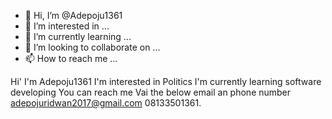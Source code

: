 - 👋 Hi, I’m @Adepoju1361
- 👀 I’m interested in ...
- 🌱 I’m currently learning ...
- 💞️ I’m looking to collaborate on ...
- 📫 How to reach me ...

<!---
Adepoju1361/Adepoju1361 is a ✨ special ✨ repository because its `README.md` (this file) appears on your GitHub profile.
You can click the Preview link to take a look at your changes.
--->
Hi' I'm Adepoju1361
I'm interested in Politics 
I'm currently learning software developing 
You can reach me Vai the below email an phone number 
adepojuridwan2017@gmail.com 
08133501361. 
